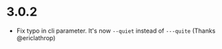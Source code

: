 # 3.0.2
- Fix typo in cli parameter. It's now ```--quiet``` instead of ```---quite``` (Thanks @ericlathrop)